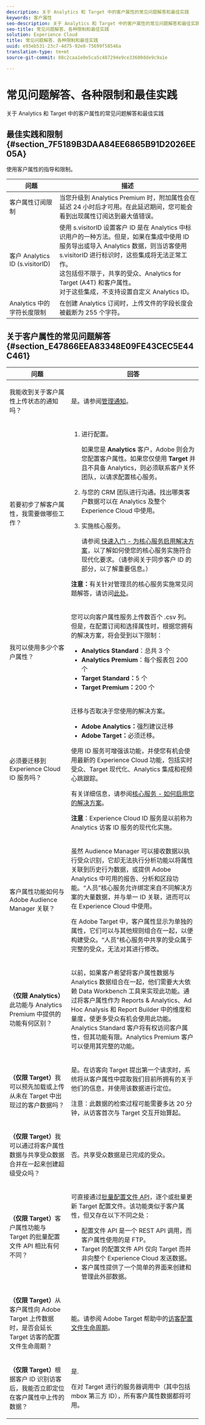 ```yaml
---
description: 关于 Analytics 和 Target 中的客户属性的常见问题解答和最佳实践
keywords: 客户属性
seo-description: 关于 Analytics 和 Target 中的客户属性的常见问题解答和最佳实践
seo-title: 常见问题解答、各种限制和最佳实践
solution: Experience Cloud
title: 常见问题解答、各种限制和最佳实践
uuid: e93eb531-23c7-4d75-92e8-75699f58546a
translation-type: tm+mt
source-git-commit: 08c2caa1e0e5ca5c487294e9ce33600dde9c9a1e

---
```



# 常见问题解答、各种限制和最佳实践

关于 Analytics 和 Target 中的客户属性的常见问题解答和最佳实践


## 最佳实践和限制 {#section_7F5189B3DAA84EE6865B91D2026EE05A}

使用客户属性的指导和限制。

| 问题 | 描述 |
|--- |--- |
| 客户属性订阅限制 | 当您升级到 Analytics Premium 时，附加属性会在延迟 24 小时后才可用。在此延迟期间，您可能会看到出现属性订阅达到最大值错误。 |
| 客户 Analytics ID (s.visitorID) | 使用 s.visitorID 设置客户 ID 是在 Analytics 中标识用户的一种方法。但是，如果在集成中使用 ID 服务导出或导入 Analytics 数据，则当访客使用 s.visitorID 进行标识时，这些集成将无法正常工作。<br>这包括但不限于，共享的受众、Analytics for Target (A4T) 和客户属性。<br>对于这些集成，不支持设置自定义 Analytics ID。 |
| Analytics 中的字符长度限制 | 在创建 Analytics 订阅时，上传文件的字段长度会被截断为 255 个字符。 |

## 关于客户属性的常见问题解答 {#section_E47866EEA83348E09FE43CEC5E44C461}

<table id="table_88631069013B408EBB0A810657662B36"> 
 <thead> 
  <tr> 
   <th colname="col1" class="entry"> 问题 </th> 
   <th colname="col2" class="entry"> 回答 </th> 
  </tr> 
 </thead>
 <tbody> 
  <tr> 
   <td colname="col1"> <p>我能收到关于客户属性上传状态的通知吗？ </p> </td> 
   <td colname="col2"> <p>是。请参阅<a href="../admin-getting-started/organizations.md#concept_0105453AD71847B8BFCAF4A40915F157" format="dita" scope="local">管理通知</a>。 </p> </td> 
  </tr> 
  <tr> 
   <td colname="col1"> <p> 若要初步了解客户属性，我需要做哪些工作？ </p> </td> 
   <td colname="col2"> 
    <ol id="ol_1FACEF0990B6486B8DE86245D17695A8"> 
     <li id="li_F0C1542853684F8591FDC1B441D31A56"> <p>进行配置。 </p> <p>如果您是 <b>Analytics</b> 客户，Adobe 则会为您配置客户属性。如果您仅使用 <b>Target</b> 并且不具备 Analytics，则必须联系客户关怀团队，以请求配置核心服务。 </p> </li> 
     <li id="li_444FEDEE4B7244F79BA847662F5B17CB"> <p>与您的 CRM 团队进行沟通。找出哪类客户数据可以在 Analytics 及整个 Experience Cloud 中使用。 </p> </li> 
     <li id="li_32D4AAF8C29748A78801A0E1BFB37AF5"> <p>实施核心服务。 </p> <p>请参阅<a href="../core-services/core-services.md#concept_07ED1D5C64234E77976E6D572E78FB9C" format="dita" scope="local"> 快速入门 - 为核心服务启用解决方案</a>，以了解如何使您的核心服务实施符合现代化要求。（请参阅关于同步客户 ID 的部分，以了解重要信息。） </p> </li> 
    </ol> <p> <b>注意：</b>有关针对管理员的核心服务实施常见问题解答，请访问<a href="../admin-getting-started/faq.md#concept_13219B4E51784577B6FF78AAA203DE91" format="dita" scope="local">此处</a>。 </p> </td> 
  </tr> 
  <tr> 
   <td colname="col1"> <p> 我可以使用多少个客户属性？ </p> </td> 
   <td colname="col2"> <p>您可以向客户属性服务上传数百个 <span class="filepath">.csv</span> 列。但是，在配置订阅和选择属性时，根据您拥有的解决方案，将会受到以下限制： </p> <p> 
     <ul id="ul_2BB85067918D4BB3B59394F3E3E37A6D"> 
      <li id="li_93703988B9934384B4B94A839D028380"> <b>Analytics Standard</b>：总共 3 个 </li> 
      <li id="li_D1E5E7BD24C54591B14D15DE97447835"> <b>Analytics Premium</b>：每个报表包 200 个 </li> 
      <li id="li_8C891FE3D1EF49FA9F81E2E32CD0B9CA"> <b>Target Standard：</b>5 个 </li> 
      <li id="li_2B66D43023F34EA685CE2C38A9250CEA"> <b>Target Premium：</b>200 个 </li> 
     </ul> </p> </td> 
  </tr> 
  <tr> 
   <td colname="col1"> <p>必须要迁移到 Experience Cloud ID 服务吗？ </p> </td> 
   <td colname="col2"> <p>迁移与否取决于您使用的解决方案。 </p> <p> 
     <ul id="ul_9C473434B5DA4C6299AAB209DEDFCDE7"> 
      <li id="li_8BC10EB2825F4ADF8CA61F71D4994A28"> <b>Adobe Analytics：</b>强烈建议迁移 </li> 
      <li id="li_56F518E3F3DF4C93B6F7EF3B40ACC52F"> <b>Adobe Target：</b>必须迁移。 </li> 
     </ul> </p> <p>使用 ID 服务可增强该功能，并使您有机会使用最新的 Experience Cloud 功能，包括实时受众、Target 现代化、Analytics 集成和视频心跳跟踪。 </p> <p>有关详细信息，请参阅<a href="../core-services/core-services.md#concept_07ED1D5C64234E77976E6D572E78FB9C" format="dita" scope="local">核心服务 - 如何启用您的解决方案</a>。 </p> <p> <b>注意</b>：<span class="term">Experience Cloud ID 服务</span>是以前称为 <span class="term">Analytics 访客 ID 服务</span>的现代化实施。 </p> </td> 
  </tr> 
  <tr> 
   <td colname="col1"> <p>客户属性功能如何与 Adobe Audience Manager 关联？ </p> </td> 
   <td colname="col2"> <p>虽然 Audience Manager 可以接收数据以执行受众识别，它却无法执行分析功能以将属性关联到历史行为数据，或提供 Adobe Analytics 中可用的报告、分析和区段功能。“人员”核心服务允许绑定来自不同解决方案的大量数据，并与单一 ID 关联，进而可以在 Experience Cloud 中使用。 </p> <p> 在 Adobe Target 中，客户属性显示为单独的属性，它们可以与其他规则组合在一起，以便构建受众。“人员”核心服务中共享的受众属于完整的受众，无法对其进行修改。 </p> </td> 
  </tr> 
  <tr> 
   <td colname="col1"> <p> <b>（仅限 Analytics）</b>此功能与 Analytics Premium 中提供的功能有何区别？ </p> </td> 
   <td colname="col2"> <p>以前，如果客户希望将客户属性数据与 Analytics 数据组合在一起，他们需要大大依赖 Data Workbench 工具来实现此功能。通过将客户属性作为 Reports &amp; Analytics、Ad Hoc Analysis 和 Report Builder 中的维度和量度，使更多受众有机会使用此功能。Analytics Standard 客户将有权访问客户属性，但其功能有限。Analytics Premium 客户可以使用其完整的功能。 </p> </td> 
  </tr> 
  <tr> 
   <td colname="col1"> <p> <b>（仅限 Target）</b>我可以预先加载或上传从未在 Target 中出现过的客户数据吗？ </p> </td> 
   <td colname="col2"> <p> 是。在访客向 Target 提出第一个请求时，系统将从客户属性中提取我们目前所拥有的关于他们的信息，并使用该数据进行定位。 </p> <p> <p>注意：此数据的检索过程可能需要多达 20 分钟，从访客首次与 Target 交互开始算起。 </p> </p> </td> 
  </tr> 
  <tr> 
   <td colname="col1"> <p> <b>（仅限 Target）</b>我可以通过将客户属性数据与共享受众数据合并在一起来创建超级受众吗？ </p> </td> 
   <td colname="col2"> <p>否。共享受众数据是已完成的受众。 </p> </td> 
  </tr> 
  <tr> 
   <td colname="col1"> <p> <b>（仅限 Target）</b>客户属性功能与 Target 的批量配置文件 API 相比有何不同？ </p> </td> 
   <td colname="col2"> <p> 可直接通过<a href="https://marketing.adobe.com/developer/documentation/test-target/r-profile-update" format="https" scope="external">批量配置文件 API</a>，逐个或批量更新 Target 配置文件。该功能类似于客户属性，但又存在以下不同之处： </p> 
    <ul id="ul_5AAA4A8497C04F50A8AAA9F776BB868E"> 
     <li id="li_B20AEA397F3B4C86A1140CDA61ABD575">配置文件 API 是一个 REST API 调用，而客户属性使用的是 FTP。 </li> 
     <li id="li_7FBE428EF5D34B6AA09B6368E8210344">Target 的配置文件 API 仅向 Target 而并非向整个 Experience Cloud 发送数据。 </li> 
     <li id="li_CBB4D3FAF53944E0A066A4AD9F9C8760">客户属性提供了一个简单的界面来创建和管理此外部数据。 </li> 
    </ul> </td> 
  </tr> 
  <tr> 
   <td colname="col1"> <p> <b>（仅限 Target）</b>从客户属性向 Adobe Target 上传数据时，是否会延长 Target 访客的配置文件生命周期？ </p> </td> 
   <td colname="col2"> <p>能。请参阅 Adobe Target 帮助中的<a href="https://marketing.adobe.com/resources/help/en_US/target/ov/?f=c_visitor_profile_lifetime" format="https" scope="external">访客配置文件生命周期</a>。 </p> </td> 
  </tr> 
  <tr> 
   <td colname="col1"> <p> <b>（仅限 Target）</b>根据客户 ID 识别访客后，我能否立即定位在客户属性中上传的数据？ </p> </td> 
   <td colname="col2"> <p>是. </p> <p>在对 Target 进行的服务器调用中（其中包括 mbox 第三方 ID），所有客户属性数据都将可用。 </p> </td> 
  </tr> 
 </tbody> 
</table>

